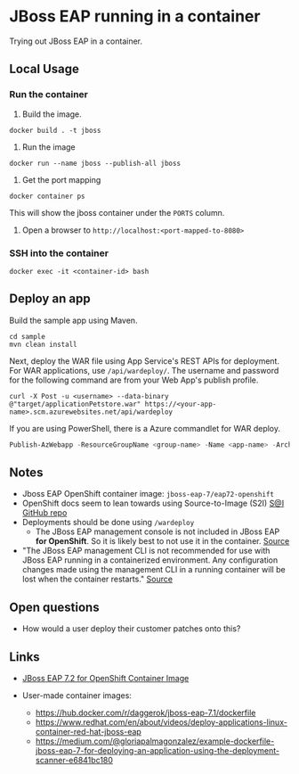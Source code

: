 # JBoss EAP running in a container

Trying out JBoss EAP in a container.

## Local Usage

### Run the container

1. Build the image.

  ```shell
  docker build . -t jboss
  ```

1. Run the image

  ```shell
  docker run --name jboss --publish-all jboss
  ```

1. Get the port mapping

  ```shell
  docker container ps
  ```

  This will show the jboss container under the `PORTS` column.

1. Open a browser to `http://localhost:<port-mapped-to-8080>`

### SSH into the container

```shell
docker exec -it <container-id> bash
```

## Deploy an app

Build the sample app using Maven.

```shell
cd sample
mvn clean install
```

Next, deploy the WAR file using App Service's REST APIs for deployment. For WAR applications, use `/api/wardeploy/`. The username and password for the following command are from your Web App's publish profile.

```shell
curl -X Post -u <username> --data-binary @"target/applicationPetstore.war" https://<your-app-name>.scm.azurewebsites.net/api/wardeploy
```

If you are using PowerShell, there is a Azure commandlet for WAR deploy.

```powershell
Publish-AzWebapp -ResourceGroupName <group-name> -Name <app-name> -ArchivePath "sample\target\applicationPetstore.war"
```

## Notes

- Jboss EAP OpenShift container image: `jboss-eap-7/eap72-openshift`
- OpenShift docs seem to lean towards using Source-to-Image (S2I) [S@I GitHub repo](https://github.com/openshift/source-to-image)
- Deployments should be done using `/wardeploy`
  - The JBoss EAP management console is not included in JBoss EAP **for OpenShift**. So it is likely best to not use it in the container. [Source](https://access.redhat.com/documentation/en-us/red_hat_jboss_enterprise_application_platform/7.2/html-single/getting_started_with_jboss_eap_for_openshift_container_platform/index)
- "The JBoss EAP management CLI is not recommended for use with JBoss EAP running in a containerized environment. Any configuration changes made using the management CLI in a running container will be lost when the container restarts." [Source](https://access.redhat.com/documentation/en-us/red_hat_jboss_enterprise_application_platform/7.2/html-single/getting_started_with_jboss_eap_for_openshift_container_platform/index)

## Open questions

- How would a user deploy their customer patches onto this?

## Links

- [JBoss EAP 7.2 for OpenShift Container Image](https://access.redhat.com/containers/?extIdCarryOver=true&sc_cid=701f2000001Css5AAC&tab=images&get-method=unauthenticated#/registry.access.redhat.com/jboss-eap-7/eap72-openshift)

- User-made container images:
  - https://hub.docker.com/r/daggerok/jboss-eap-7.1/dockerfile
  - https://www.redhat.com/en/about/videos/deploy-applications-linux-container-red-hat-jboss-eap
  - https://medium.com/@gloriapalmagonzalez/example-dockerfile-jboss-eap-7-for-deploying-an-application-using-the-deployment-scanner-e6841bc180

